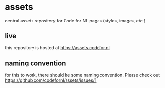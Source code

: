 # assets
central assets repository for Code for NL pages (styles, images, etc.)

## live
this repository is hosted at https://assets.codefor.nl

## naming convention
for this to work, there should be some naming convention. Please check out https://github.com/codefornl/assets/issues/1
